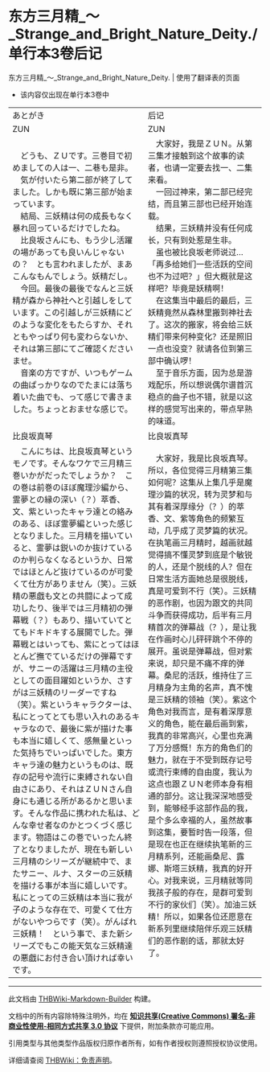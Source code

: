 # 东方三月精_～_Strange_and_Bright_Nature_Deity./单行本3卷后记

<!-- source html: G:\repos\THBWiki-Markdown-Builder\THBWikiMarkdown\Temp\main\c\c4\ns0%3A%E4%B8%9C%E6%96%B9%E4%B8%89%E6%9C%88%E7%B2%BE_%EF%BD%9E_Strange_and_Bright_Nature_Deity%2E%2F%E5%8D%95%E8%A1%8C%E6%9C%AC3%E5%8D%B7%E5%90%8E%E8%AE%B0.html -->

东方三月精_～_Strange_and_Bright_Nature_Deity. | 使用了翻译表的页面

- 该内容仅出现在单行本3卷中


<table><tbody><tr class="tt-content-header" id="=-1" data-pos="&#91;&quot;=&quot;,1&#93;"><td class="tt-jah" lang="ja"><div class="poem">あとがき</div></td><td class="tt-zhh" lang="zh"><div class="poem">后记</div></td></tr><tr class="tt-content-header" id="=-2" data-pos="&#91;&quot;=&quot;,2&#93;"><td class="tt-jah" lang="ja"><div class="poem">ZUN</div></td><td class="tt-zhh" lang="zh"><div class="poem">ZUN</div></td></tr><tr class="tt-content" id="=-3" data-pos="&#91;&quot;=&quot;,3&#93;"><td class="tt-ja" lang="ja"><div class="poem">　どうも、ＺＵです。三巻目で初めましての人は一、二巷も是非。<br>　気が付いたら第二部が終了してました。しかも既に第三部が始まっています。<br>　結局、三妖精は何の成長もなく暴れ回っているだけでしたね。<br>　比良坂さんにも、もう少し活躍の場があっても良いんじゃないの？　とも言われましたが、まあこんなもんでしょう。妖精だし。<br>　今回。最後の最後でなんと三妖精が森から神社へと引越しをしています。この引越しが三妖精にどのような変化をもたらすか、それともやっぱり何も変わらないか、それは第三部にてご確認くださいませ。<br>　音楽の方ですが、いつもゲームの曲ぱっかりなのでたまには落ち着いた曲でも、って感じで書きました。ちょっとおませな感じで。</div></td><td class="tt-zh" lang="zh"><div class="poem">　大家好，我是ＺＵＮ。从第三集才接触到这个故事的读者，也请一定要去找一、二集来看。<br>　一回过神来，第二部已经完结，而且第三部也已经开始连载。<br>　结果，三妖精并没有任何成长，只有到处惹是生非。<br>　虽也被比良坂老师说过…「再多给她们一些活跃的空间也不为过吧？」但大概就是这样吧？毕竟是妖精啊！<br>　在这集当中最后的最后，三妖精竟然从森林里搬到神社去了。这次的搬家，将会给三妖精们带来何种变化？还是照旧一点也没变？就请各位到第三部中确认啰！<br>　至于音乐方面，因为总是游戏配乐，所以想说偶尔谱首沉稳点的曲子也不错，就是以这样的感觉写出来的，带点早熟的味道。</div></td></tr><tr class="tt-content-header" id="=-4" data-pos="&#91;&quot;=&quot;,4&#93;"><td class="tt-jah" lang="ja"><div class="poem">比良坂真琴</div></td><td class="tt-zhh" lang="zh"><div class="poem">比良坂真琴</div></td></tr><tr class="tt-content" id="=-5" data-pos="&#91;&quot;=&quot;,5&#93;"><td class="tt-ja" lang="ja"><div class="poem">　こんにちは、比良坂真琴というモノです。そんなワケで三月精三巻いかがだったでしょうか？　この巻は前巻のほぼ魔理沙編から、霊夢との縁の深い（？）萃香、文、紫といったキャラ達との絡みのある、ほぼ霊夢編といった感じとなりました。三月精を描いていると、霊夢は鋭いのか抜けているのか判らなくなるというか、日常ではほとんど抜けているのが可愛くて仕方がありません（笑）。三妖精の悪戯も文との共闘によって成功したり、後半では三月精初の弾幕戦（？）もあり、描いていてとてもドキドキする展開でした。弾幕戦とはいっても、紫にとってはほとんど撫でているだけの弾幕ですが、サニーの活躍は三月精の主役としての面目躍如というか、さすがは三妖精のリーダーですね（笑）。紫というキャラクターは、私にとってとても思い入れのあるキャラなので、最後に紫が描けた事も本当に嬉しくて、感無量といった気持ちでいっぱいでした。東方キャラ達の魅力というものは、既存の記号や流行に束縛されない自由さにあり、それはＺＵＮさん自身にも通じる所があるかと思います。そんな作品に携われた私は、どんな幸せ者なのかとつくづく感じます。物語はこの巻でいったん終了となりましたが、現在も新しい三月精のシリーズが継続中で、またサニー、ルナ、スターの三妖精を描ける事が本当に嬉しいです。私にとっての三妖精は本当に我が子のような存在で、可愛くて仕方がないやつらです（笑）。がんばれ三妖精！　という事で、また新シリーズでもこの能天気な三妖精達の悪戯にお付き合い頂ければ幸いです。</div></td><td class="tt-zh" lang="zh"><div class="poem">　大家好，我是比良坂真琴。所以，各位觉得三月精第三集如何呢？这集从上集几乎是魔理沙篇的状况，转为灵梦和与其有着深厚缘分（？）的萃香、文、紫等角色的频繁互动，几乎成了灵梦篇的状况。在执笔画三月精时，越画就越觉得搞不懂灵梦到底是个敏锐的人，还是个脱线的人？但在日常生活方面她总是很脱线，真是可爱到不行（笑）。三妖精的恶作剧，也因为跟文的共同斗争而获得成功，后半有三月精首次的弹幕战（？），是让我在作画时心儿砰砰跳个不停的展开。虽说是弹幕战，但对紫来说，却只是不痛不痒的弹幕。桑尼的活跃，维持住了三月精身为主角的名声，真不愧是三妖精的领袖（笑）。紫这个角色对我而言，是有着深厚意义的角色，能在最后画到紫，我真的非常高兴，心里也充满了万分感慨！东方的角色们的魅力，就在于不受到既存记号或流行束缚的自由度，我认为这点也跟ＺＵＮ老师本身有相通的部分。这让我深深地感受到，能够经手这部作品的我，是个多么幸福的人，虽然故事到这集，要暂时告一段落，但是现在也正在继续执笔新的三月精系列，还能画桑尼、露娜、斯塔三妖精，我真的好开心。对我来说，三月精就等同我孩子般的存在，是群可爱到不行的家伙们（笑）。加油三妖精！所以，如果各位还愿意在新系列里继续陪伴乐观三妖精们的恶作剧的话，那就太好了。<br><br></div></td></tr></tbody></table>







---

此文档由 [THBWiki-Markdown-Builder](https://github.com/Delsin-Yu/THBWiki-Markdown-Builder) 构建。

文档中的所有内容除特殊注明外，均在 [**知识共享(Creative Commons) 署名-非商业性使用-相同方式共享 3.0 协议**](https://creativecommons.org/licenses/by-sa/3.0/deed.zh-hans) 下提供，附加条款亦可能应用。

引用类型与其他类型作品版权归原作者所有，如有作者授权则遵照授权协议使用。

详细请查阅 [THBWiki：免责声明](https://thbwiki.cc/THBWiki:%E5%85%8D%E8%B4%A3%E5%A3%B0%E6%98%8E)。

